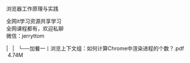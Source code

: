 浏览器工作原理与实践  

全网it学习资源共享学习<br>全网课程都有，欢迎私聊<br>微信：jerryttom<br>

| &nbsp;&nbsp;| &nbsp;&nbsp;└──加餐一丨浏览上下文组：如何计算Chrome中渲染进程的个数？.pdf &nbsp;4.74M